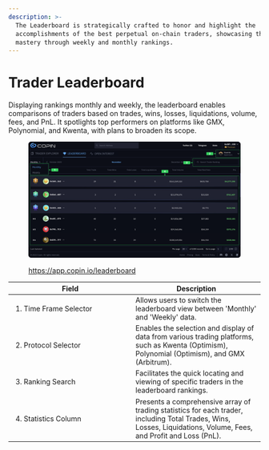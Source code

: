 ```yaml
---
description: >-
  The Leaderboard is strategically crafted to honor and highlight the
  accomplishments of the best perpetual on-chain traders, showcasing their
  mastery through weekly and monthly rankings.
---
```


# Trader Leaderboard

Displaying rankings monthly and weekly, the leaderboard enables comparisons of traders based on trades, wins, losses, liquidations, volume, fees, and PnL. It spotlights top performers on platforms like GMX, Polynomial, and Kwenta, with plans to broaden its scope.

<figure><img src="../.gitbook/assets/image.png" alt=""><figcaption><p><a href="https://app.copin.io/leaderboard">https://app.copin.io/leaderboard</a></p></figcaption></figure>

<table data-header-hidden><thead><tr><th width="233">Field</th><th>Description</th></tr></thead><tbody><tr><td><ol start="1"><li>Time Frame Selector</li></ol></td><td>Allows users to switch the leaderboard view between 'Monthly' and 'Weekly' data.</td></tr><tr><td><ol start="2"><li>Protocol Selector</li></ol></td><td>Enables the selection and display of data from various trading platforms, such as Kwenta (Optimism), Polynomial (Optimism), and GMX (Arbitrum).</td></tr><tr><td><ol start="3"><li>Ranking Search</li></ol></td><td>Facilitates the quick locating and viewing of specific traders in the leaderboard rankings.</td></tr><tr><td><ol start="4"><li>Statistics Column</li></ol></td><td>Presents a comprehensive array of trading statistics for each trader, including Total Trades, Wins, Losses, Liquidations, Volume, Fees, and Profit and Loss (PnL).</td></tr></tbody></table>
